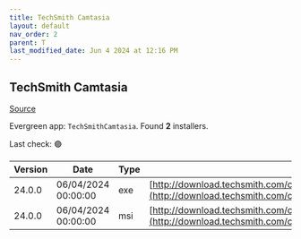 ```yaml
---
title: TechSmith Camtasia
layout: default
nav_order: 2
parent: T
last_modified_date: Jun 4 2024 at 12:16 PM
---
```


## TechSmith Camtasia

[Source](https://www.techsmith.com/)

Evergreen app: `TechSmithCamtasia`. Found **2** installers.

Last check: 🟢

| Version | Date                | Type | URI                                                                                                                                                |
| ------- | ------------------- | ---- | -------------------------------------------------------------------------------------------------------------------------------------------------- |
| 24.0.0  | 06/04/2024 00:00:00 | exe  | [http://download.techsmith.com/camtasiastudio/releases/2400/camtasia.exe](http://download.techsmith.com/camtasiastudio/releases/2400/camtasia.exe) |
| 24.0.0  | 06/04/2024 00:00:00 | msi  | [http://download.techsmith.com/camtasiastudio/releases/2400/camtasia.msi](http://download.techsmith.com/camtasiastudio/releases/2400/camtasia.msi) |
